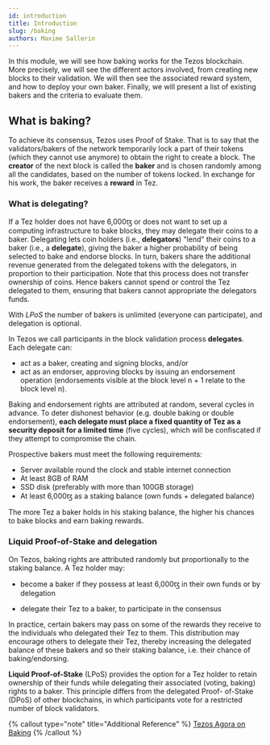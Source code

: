```yaml
---
id: introduction
title: Introduction
slug: /baking
authors: Maxime Sallerin
---
```


In this module, we will see how baking works for the Tezos blockchain. More precisely, we will see the different actors involved, from creating new blocks to their validation. We will then see the associated reward system, and how to deploy your own baker. Finally, we will present a list of existing bakers and the criteria to evaluate them.

## What is baking?

To achieve its consensus, Tezos uses Proof of Stake. That is to say that the validators/bakers of the network temporarily lock a part of their tokens (which they cannot use anymore) to obtain the right to create a block. The **creator** of the next block is called the **baker** and is chosen randomly among all the candidates, based on the number of tokens locked. In exchange for his work, the baker receives a **reward** in Tez.

### What is delegating?

If a Tez holder does not have 6,000ꜩ or does not want to set up a computing infrastructure to bake blocks, they may delegate their coins to a baker. Delegating lets coin holders (i.e., **delegators**) "lend" their coins to a baker (i.e., a **delegate**), giving the baker a higher probability of being selected to bake and endorse blocks. In turn, bakers share the additional revenue generated from the delegated tokens with the delegators, in proportion to their participation. Note that this process does not transfer ownership of coins. Hence bakers cannot spend or control the Tez delegated to them, ensuring that bakers cannot appropriate the delegators funds.

With _LPoS_ the number of bakers is unlimited (everyone can participate), and delegation is optional.

In Tezos we call participants in the block validation process **delegates**. Each delegate can:

- act as a baker, creating and signing blocks, and/or
- act as an endorser, approving blocks by issuing an endorsement operation (endorsements visible at the
block level n + 1 relate to the block level n).

Baking and endorsement rights are attributed at random, several cycles in advance. To deter dishonest
behavior (e.g. double baking or double endorsement), **each delegate must place a fixed quantity of Tez
as a security deposit for a limited time** (five cycles), which will be confiscated if they attempt to
compromise the chain.

Prospective bakers must meet the following requirements:

- Server available round the clock and stable internet connection
- At least 8GB of RAM
- SSD disk (preferably with more than 100GB storage)
- At least 6,000ꜩ as a staking balance (own funds + delegated balance)

The more Tez a baker holds in his staking balance, the higher his chances to bake blocks and earn baking rewards.

### Liquid Proof-of-Stake and delegation

On Tezos, baking rights are attributed randomly but proportionally to the staking balance. A Tez holder may:

- become a baker if they possess at least 6,000ꜩ in their own funds or by delegation

- delegate their Tez to a baker, to participate in the consensus

In practice, certain bakers may pass on some of the rewards they receive to the individuals who delegated
their Tez to them. This distribution may encourage others to delegate their Tez, thereby increasing the
delegated balance of these bakers and so their staking balance, i.e. their chance of baking/endorsing.

**Liquid Proof-of-Stake** (LPoS) provides the option for a Tez holder to retain ownership of their funds while
delegating their associated (voting, baking) rights to a baker. This principle differs from the delegated Proof-
of-Stake (DPoS) of other blockchains, in which participants vote for a restricted number of block validators.


{% callout type="note" title="Additional Reference" %}
[Tezos Agora on Baking](https://wiki.tezosagora.org/learn/baking)
{% /callout %}

